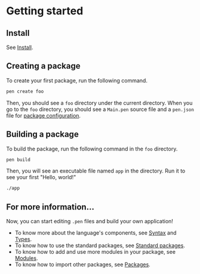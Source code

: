 # Getting started

## Install

See [Install](install.md).

## Creating a package

To create your first package, run the following command.

```sh
pen create foo
```

Then, you should see a `foo` directory under the current directory. When you go to the `foo` directory, you should see a `Main.pen` source file and a `pen.json` file for [package configuration](/references/language/packages.md#package-configuration).

## Building a package

To build the package, run the following command in the `foo` directory.

```sh
pen build
```

Then, you will see an executable file named `app` in the directory. Run it to see your first "Hello, world!"

```sh
./app
```

## For more information...

Now, you can start editing `.pen` files and build your own application!

- To know more about the language's components, see [Syntax](/references/language/syntax.md) and [Types](/references/language/types.md).
- To know how to use the standard packages, see [Standard packages](/references/standard-packages).
- To know how to add and use more modules in your package, see [Modules](/references/language/modules.md).
- To know how to import other packages, see [Packages](/references/language/packages.md).
